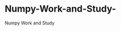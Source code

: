   # Numpy-Work-and-Study-
Numpy Work and Study 
                
                
              
                     
                  
                                                         
                                                 
                  
                    
                                                                                                     
                                                                                                           
                                                                                 
                                                                                                                                                                                    
                                                                                        
                                                                                                                                                                                                                               
                                                                                                                                
                                                                                                                                                                                                                                                                                                                                                                            
                                                                                                                                                                                                                                              
                                                                                                                                                                                                    
                                                                                                                                                                                         
                                                                                                                             
                                                                                                    
                                                                                                
                    
